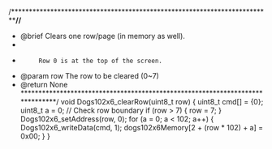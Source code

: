 /***************************************************************************//**
 * @brief   Clears one row/page (in memory as well).
 *
 *          Row 0 is at the top of the screen.
 * @param   row The row to be cleared (0~7)
 * @return  None
 ******************************************************************************/
void Dogs102x6_clearRow(uint8_t row)
{
    uint8_t cmd[] = {0};
    uint8_t a = 0;
    // Check row boundary
    if (row > 7)
    {
        row = 7;
    }
    Dogs102x6_setAddress(row, 0);
    for (a = 0; a < 102; a++)
    {
        Dogs102x6_writeData(cmd, 1);
        dogs102x6Memory[2 + (row * 102) + a] = 0x00;
    }
}
